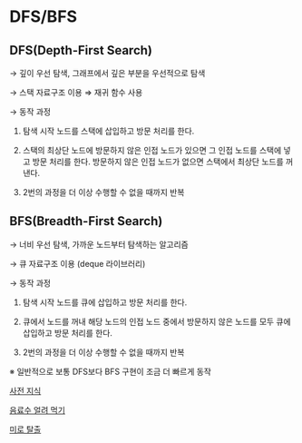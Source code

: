 # DFS/BFS

## DFS(Depth-First Search)

→ 깊이 우선 탐색, 그래프에서 깊은 부분을 우선적으로 탐색

→ 스택 자료구조 이용 ⇒ 재귀 함수 사용

→ 동작 과정

1) 탐색 시작 노드를 스택에 삽입하고 방문 처리를 한다.

2) 스택의 최상단 노드에 방문하지 않은 인접 노드가 있으면 그 인접 노드를 스택에 넣고 방문 처리를 한다. 방문하지 않은 인접 노드가 없으면 스택에서 최상단 노드를 꺼낸다.

3) 2번의 과정을 더 이상 수행할 수 없을 때까지 반복

## BFS(Breadth-First Search)

→ 너비 우선 탐색, 가까운 노드부터 탐색하는 알고리즘

→ 큐 자료구조 이용 (deque 라이브러리)

→ 동작 과정

1) 탐색 시작 노드를 큐에 삽입하고 방문 처리를 한다.

2) 큐에서 노드를 꺼내 해당 노드의 인접 노드 중에서 방문하지 않은 노드를 모두 큐에 삽입하고 방문 처리를 한다.

3) 2번의 과정을 더 이상 수행할 수 없을 때까지 반복

※ 일반적으로 보통 DFS보다 BFS 구현이 조금 더 빠르게 동작

[사전 지식](/DFS-BFS/information.md)

[음료수 얼려 먹기](/DFS-BFS/freezing/README.md)

[미로 탈출](/DFS-BFS/maze/README.md)
